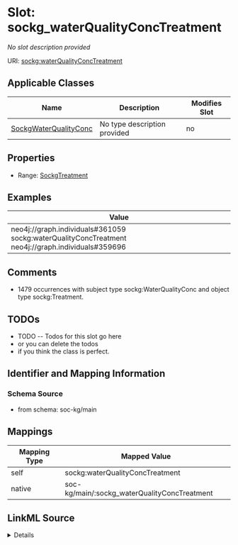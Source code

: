 

# Slot: sockg_waterQualityConcTreatment


_No slot description provided_





URI: [sockg:waterQualityConcTreatment](http://www.semanticweb.org/sockg/ontologies/2024/0/soil-carbon-ontology/waterQualityConcTreatment)



<!-- no inheritance hierarchy -->





## Applicable Classes

| Name | Description | Modifies Slot |
| --- | --- | --- |
| [SockgWaterQualityConc](../classes/SockgWaterQualityConc.md) | No type description provided |  no  |







## Properties

* Range: [SockgTreatment](../classes/SockgTreatment.md)






## Examples

| Value |
| --- |
| neo4j://graph.individuals#361059 sockg:waterQualityConcTreatment neo4j://graph.individuals#359696 |

## Comments

* 1479 occurrences with subject type sockg:WaterQualityConc and object type sockg:Treatment.

## TODOs

* TODO -- Todos for this slot go here
* or you can delete the todos
* if you think the class is perfect.

## Identifier and Mapping Information







### Schema Source


* from schema: soc-kg/main




## Mappings

| Mapping Type | Mapped Value |
| ---  | ---  |
| self | sockg:waterQualityConcTreatment |
| native | soc-kg/main/:sockg_waterQualityConcTreatment |




## LinkML Source

<details>
```yaml
name: sockg_waterQualityConcTreatment
description: No slot description provided
todos:
- TODO -- Todos for this slot go here
- or you can delete the todos
- if you think the class is perfect.
comments:
- 1479 occurrences with subject type sockg:WaterQualityConc and object type sockg:Treatment.
examples:
- value: neo4j://graph.individuals#361059 sockg:waterQualityConcTreatment neo4j://graph.individuals#359696
from_schema: soc-kg/main
rank: 1000
slot_uri: sockg:waterQualityConcTreatment
alias: sockg_waterQualityConcTreatment
domain_of:
- sockg_WaterQualityConc
range: sockg_Treatment

```
</details>